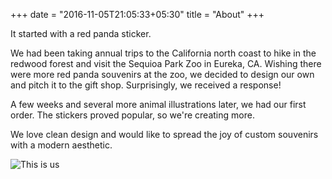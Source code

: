 +++
date = "2016-11-05T21:05:33+05:30"
title = "About"
+++

It started with a red panda sticker. 

We had been taking annual trips to the California north coast to hike in the redwood forest and visit the Sequioa Park Zoo in Eureka, CA. Wishing there were more red panda souvenirs at the zoo, we decided to design our own and pitch it to the gift shop. Surprisingly, we received a response!

A few weeks and several more animal illustrations later, we had our first order. The stickers proved popular, so we're creating more.

We love clean design and would like to spread the joy of custom souvenirs with a modern aesthetic.


![This is us][1]

[1]: /img/business_owners.jpg
